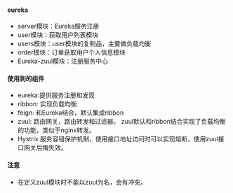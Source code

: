 

#### eureka

* server模块：Eureka服务注册
* user模块：获取用户列表模块
* users模块：user模块的复制品，主要做负载均衡
* order模块：订单获取用户个人信息模块
* Eureka-zuul模块：注册服务中心

#### 使用到的组件 
* eureka:提供服务注册和发现
* ribbon: 实现负载均衡
* feign: 和Eureka结合，默认集成ribbon
* zuul: 路由网关，路由转发和过滤器。
zuul默认和ribbon结合实现了负载均衡的功能，类似于nginx转发。
* Hystrix 服务容错保护机制，使用接口地址访问时可以实现熔断，使用zuul接口网关后悔失效。
#### 注意
* 在定义zuul模块时不能以zuul为名，会有冲突。

